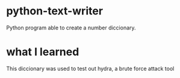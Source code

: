 # python-text-writer
Python program able to create a number diccionary.

# what I learned
This diccionary was used to test out hydra, a brute force attack tool
